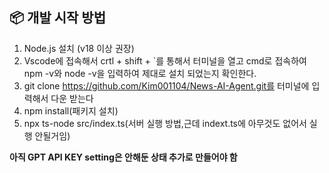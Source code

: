## 📦 개발 시작 방법

1. Node.js 설치 (v18 이상 권장)
2. Vscode에 접속해서 crtl + shift + `를 통해서 터미널을 열고 cmd로 접속하여 npm -v와 node -v을 입력하여 제대로 설치 되었는지 확인한다.
3. git clone https://github.com/Kim001104/News-AI-Agent.git를 터미널에 입력해서 다운 받는다
4. npm install(패키지 설치)
5. npx ts-node src/index.ts(서버 실행 방법,근데 indext.ts에 아무것도 없어서 실행 안될거임)

**아직 GPT API KEY setting은 안해둔 상태 추가로 만들어야 함**
